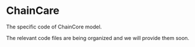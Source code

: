 # ChainCare
The specific code of ChainCore model.

The relevant code files are being organized and we will provide them soon.
